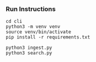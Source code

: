 ### Run Instructions 
```
cd cli
python3 -m venv venv
source venv/bin/activate
pip install -r requirements.txt
```

```
python3 ingest.py 
python3 search.py
```